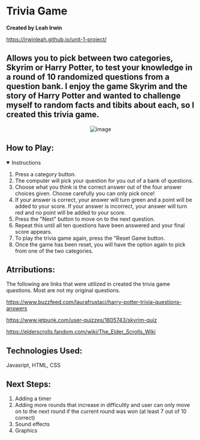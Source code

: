 
# Trivia Game
**Created by Leah Irwin**

https://irwinleah.github.io/unit-1-project/

## Allows you to pick between two categories, Skyrim or Harry Potter, to test your knowledge in a round of 10 randomized questions from a question bank. I enjoy the game Skyrim and the story of Harry Potter and wanted to challenge myself to random facts and tibits about each, so I created this trivia game.

<div id="header" align="center">

 ![image](https://github.com/user-attachments/assets/c5f674bb-022d-40c0-8384-4133229066bb)


</div>

## How to Play:

<details open>
<summary> Instructions </summary>

1. Press a category button.
2. The computer will pick your question for you out of a bank of questions.
3. Choose what you think is the correct answer out of the four answer choices given. Choose carefully you can only pick once!
4. If your answer is correct, your answer will turn green and a point will be added to your score. If your answer is incorrect, your answer will turn red and no point will be added to your score.
5. Press the "Next" button to move on to the next question.
6. Repeat this until all ten questions have been answered and your final score appears.
7. To play the trivia game again, press the "Reset Game button.
8. Once the game has been reset, you will have the option again to pick from one of the two categories.

   
## Atrributions:
The following are links that were utilized in created the trivia game questions. Most are not my original questions.

https://www.buzzfeed.com/laurafrustaci/harry-potter-trivia-questions-answers

https://www.jetpunk.com/user-quizzes/1805743/skyrim-quiz

https://elderscrolls.fandom.com/wiki/The_Elder_Scrolls_Wiki

## Technologies Used:

Javasript, HTML, CSS

## Next Steps:

1. Adding a timer
2. Adding more rounds that increase in difficultly and user can only move on to the next round if the current round was won (at least 7 out of 10 correct)
3. Sound effects
4. Graphics
   
